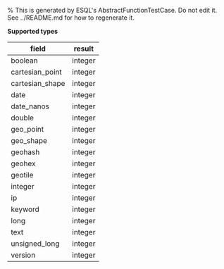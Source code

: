 % This is generated by ESQL's AbstractFunctionTestCase. Do not edit it. See ../README.md for how to regenerate it.

**Supported types**

| field | result |
| --- | --- |
| boolean | integer |
| cartesian_point | integer |
| cartesian_shape | integer |
| date | integer |
| date_nanos | integer |
| double | integer |
| geo_point | integer |
| geo_shape | integer |
| geohash | integer |
| geohex | integer |
| geotile | integer |
| integer | integer |
| ip | integer |
| keyword | integer |
| long | integer |
| text | integer |
| unsigned_long | integer |
| version | integer |

